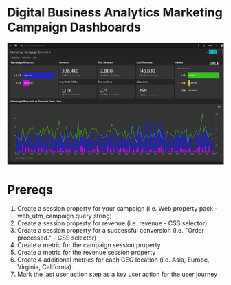 # Digital Business Analytics Marketing Campaign Dashboards

![Marketing Campaign Overview](image/MCO.png)

# Prereqs

1. Create a session property for your campaign (i.e. Web property pack - web\_utm\_campaign query string)
2. Create a session property for revenue (i.e. revenue - CSS selector)
3. Create a session property for a successful conversion (i.e. "Order processed." - CSS selector)
4. Create a metric for the campaign session property
5. Create a metric for the revenue session property
6. Create 4 additional metrics for each GEO location (i.e. Asia, Europe, Virginia, California)
7. Mark the last user action step as a key user action for the user journey
